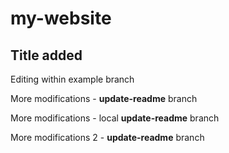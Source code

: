 # my-website
## Title added

Editing within example branch

More modifications - __update-readme__ branch

More modifications - local __update-readme__ branch

More modifications 2 - __update-readme__ branch
